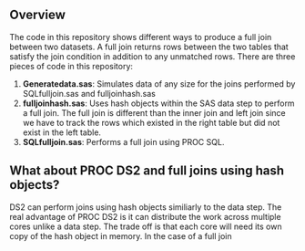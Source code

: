 ## Overview

The code in this repository shows different ways to produce a full join between two datasets.
A full join returns rows between the two tables that satisfy the join condition in addition to any unmatched rows.  There are three pieces
of code in this repository:  

1) <b>Generatedata.sas</b>: Simulates data of any size for the joins performed by SQLfulljoin.sas and fulljoinhash.sas  
2) <b>fulljoinhash.sas</b>: Uses hash objects within the SAS data step to perform a full join.  The full join is different than
                            the inner join and left join since we have to track the rows which existed in the right table but did not exist in the left table.
3) <b>SQLfulljoin.sas</b>:  Performs a full join using PROC SQL.

## What about PROC DS2 and full joins using hash objects?
DS2 can perform joins using hash objects similiarly to the data step.  The real advantage of PROC DS2 is it can distribute the work across multiple cores unlike a data step.
The trade off is that each core will need its own copy of the hash object in memory.  In the case of a full join

